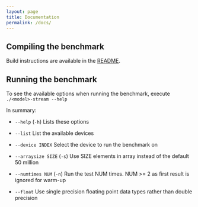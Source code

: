 ```yaml
---
layout: page
title: Documentation
permalink: /docs/
---
```


## Compiling the benchmark
Build instructions are available in the [README](https://github.com/UoB-HPC/GPU-STREAM/blob/master/README.md).

## Running the benchmark
To see the available options when running the benchmark, execute `./<model>-stream --help`

In summary:

* `--help` (`-h`) Lists these options

* `--list` List the available devices

* `--device INDEX` Select the device to run the benchmark on

* `--arraysize SIZE` (`-s`) Use SIZE elements in array instead of the default 50 million

* `--numtimes NUM` (`-n`) Run the test NUM times. NUM >= 2 as first result is ignored for warm-up

* `--float` Use single precision floating point data types rather than double precision


